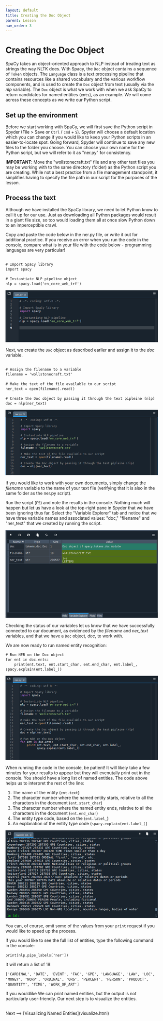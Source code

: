 ```yaml
---
layout: default
title: Creating the Doc Object
parent: Lesson
nav_order: 3
---
```


# Creating the Doc Object

SpaCy takes an object-oriented approach to NLP instead of treating text as strings the way NLTK does. With Spacy, the `Doc` object contains a sequence of `Token` objects. The `Language` class is a text processing pipeline that contains resources like a shared vocabulary and the various workflow components, and is used to create the `Doc` object from text (usually via the *nlp* variable). The `Doc` object is what we work with when we ask SpaCy to return candidates for named entities (`ents`), as an example. We will come across these concepts as we write our Python script. 

## Set up the environment

Before we start working with SpaCy, we will first save the Python script in Spyder (File > Save or `Ctrl` / `cmd` + `S`). Spyder will choose a default location which you can change if you would like to keep your Python scripts in an easier-to-locate spot. Going forward, Spyder will continue to save any new files to the folder you choose. You can choose your own name for the Python script, but we will refer to it as "ner.py" for consistency.

**IMPORTANT**: Move the "wollstonecraft.txt" file and any other text files you may be working with to the same directory (folder) as the Python script you are creating. While not a best practice from a file management standpoint, it simplifies having to specify the file path in our script for the purposes of the lesson.

## Process the text

Although we have installed the SpaCy library, we need to let Python know to call it up for our use. Just as downloading all Python packages would result in a giant file size, so too would loading them all at once slow Python down to an imperceptible crawl.

Copy and paste the code below in the ner.py file, or write it out for additional practice. If you receive an error when you run the code in the console, compare what is in your file with the code below - programming languages are very particular!

```

# Import SpaCy library
import spacy

# Instantiate NLP pipeline object
nlp = spacy.load('en_core_web_trf')

```

![](assets/img/spacy-nlp.png)

Next, we create the `Doc` object as described earlier and assign it to the *doc* variable.

```

# Assign the filename to a variable
filename = 'wollstonecraft.txt'

# Make the text of the file available to our script
ner_text = open(filename).read()

# Create the Doc object by passing it through the text pipleine (nlp)
doc = nlp(ner_text)

```

![](assets/img/spacy-doc.png)

If you would like to work with your own documents, simply change the *filename* variable to the name of your text file (verifying that it is also in the same folder as the ner.py script).

Run the script (`F5`) and note the results in the console. Nothing much will happen but let us have a look at the top-right pane in Spyder that we have been ignoring thus far. Select the "Variable Explorer" tab and notice that we have three variable names and associated values: "doc," "filename" and "ner_text" that we created by running the script.

![](assets/img/spyder-variables1.png)

Checking the status of our variables let us know that we have successfully connected to our document, as evidenced by the *filename* and *ner_text* variables, and that we have a `Doc` object, *doc*, to work with.

We are now ready to run named entity recognition:

```
# Run NER on the Doc object
for ent in doc.ents:    
    print(ent.text, ent.start_char, ent.end_char, ent.label_, spacy.explain(ent.label_))
```
![](assets/img/spacy-ents.png)

When running the code in the console, be patient! It will likely take a few minutes for your results to appear but they will evenutally print out in the console. You should have a long list of named entities. The code above helps us to interpret the rest of the line:

1. The name of the entity (`ent.text`)
2. The character number where the named entity starts, relative to all the characters in the document (`ent.start_char`)
3. The character number where the named entity ends, relative to all the characters in the document (`ent.end_char`)
4. The entity type code, based on the  (`ent.label_`)
5. An explanation of the entity type code (`spacy.explain(ent.label_)`)

![](assets/img/ner-results.png)

You can, of course, omit some of the values from your `print` request if you would like to speed up the process.

If you would like to see the full list of entities, type the following command in the console:

`
print(nlp.pipe_labels['ner'])
`

It will return a list of 18 

`['CARDINAL', 'DATE', 'EVENT', 'FAC', 'GPE', 'LANGUAGE', 'LAW', 'LOC', 'MONEY', 'NORP', 'ORDINAL', 'ORG', 'PERCENT', 'PERSON', 'PRODUCT', 'QUANTITY', 'TIME', 'WORK_OF_ART']`

If you wouldlike 
We can print named entities, but the output is not particularly user-friendly. Our next step is to visualize the entities.


<br />
Next --> [Visualizing Named Entities](visualize.html)

